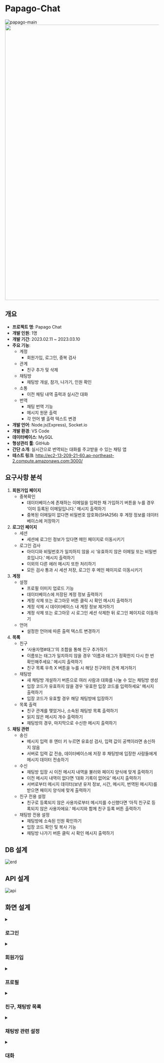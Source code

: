 # Papago-Chat

![papago-main](https://user-images.githubusercontent.com/97375357/233045122-3c95d54e-876b-4cbc-b9f3-6703dd10bf5e.png)
<img src="https://user-images.githubusercontent.com/97375357/233045122-3c95d54e-876b-4cbc-b9f3-6703dd10bf5e.png" width="900"/>

## 개요

- **프로젝트 명**: Papago Chat
- **개발 인원**: 1명
- **개발 기간**: 2023.02.11 ~ 2023.03.10
- **주요 기능**:
    - 계정
        - 회원가입, 로그인, 중복 검사
    - 관계
        - 친구 추가 및 삭제
    - 채팅방
        - 채팅방 개설, 참가, 나가기, 인원 확인
    - 소통
        - 이전 채팅 내역 출력과 실시간 대화
    - 번역
        - 채팅 번역 기능
        - 메시지 원문 출력
        - 각 언어 별 출력 텍스트 변경
- **개발 언어**: Node.js(Express), Socket.io
- **개발 환경**: VS Code
- **데이터베이스**: MySQL
- **형상관리 툴**: GitHub
- **간단 소개**: 실시간으로 번역되는 대화를 주고받을 수 있는 채팅 앱
- **테스트 링크**: http://ec2-13-209-21-60.ap-northeast-2.compute.amazonaws.com:3000/

## 요구사항 분석

1. **회원가입 페이지**
    - 중복확인
        - 데이터베이스에 존재하는 이메일을 입력한 채 가입하기 버튼을 누를 경우 ‘이미 등록된 이메일입니다.’ 메시지 출력하기
        - 중복된 이메일이 없다면 비밀번호 암호화(SHA256) 후 계정 정보를 데이터베이스에 저장하기
2. **로그인 페이지**
    - 세션
        - 세션에 로그인 정보가 있다면 메인 페이지로 이동시키기
    - 로그인 검사
        - 아이디와 비밀번호가 일치하지 않을 시 ‘유효하지 않은 이메일 또는 비밀번호입니다.’ 메시지 출력하기
        - 이외의 다른 에러 메시지 또한 처리하기
        - 모든 검사 통과 시 세션 저장, 로그인 후 메인 페이지로 이동시키기
3. **계정**
    - 설정
        - 프로필 이미지 업로드 기능
        - 데이터베이스에 저장된 계정 정보 출력하기
        - 계정 삭제 또는 로그아웃 버튼 클릭 시 확인 메시지 출력하기
        - 계정 삭제 시 데이터베이스 내 계정 정보 제거하기
        - 계정 삭제 또는 로그아웃 시 로그인 세션 삭제한 뒤 로그인 페이지로 이동하기
    - 언어
        - 설정한 언어에 따른 출력 텍스트 변경하기
4. **목록**
    - 친구
        - ‘사용자명#태그’의 조합을 통해 친구 추가하기
        - 이름또는 태그가 일치하지 않을 경우 ‘이름과 태그가 정확한지 다시 한 번 확인해주세요.’ 메시지 출력하기
        - 친구 목록 우측 X 버튼을 누를 시 해당 친구와의 관계 제거하기
    - 채팅방
        - 새 채팅방 개설하기 버튼으로 여러 사람과 대화를 나눌 수 있는 채팅방 생성
        - 입장 코드가 유효하지 않을 경우 ‘유효한 입장 코드를 입력하세요’ 메시지 출력하기
        - 입장 코드가 유효할 경우 해당 채팅방에 입장하기
    - 목록 출력
        - 친구 관계를 맺었거나, 소속된 채팅방 목록 출력하기
        - 읽지 않은 메시지 개수 출력하기
        - 채팅방의 경우, 마지막으로 수신한 메시지 출력하기
5. **채팅 관련**
    - 송신
        - 메시지 입력 후 엔터 키 누르면 유효성 검사, 입력 값이 공백이라면 송신하지 않음
        - 서버로 입력 값 전송, 데이터베이스에 저장 후 채팅방에 입장한 사람들에게 메시지 데이터 전송하기
    - 수신
        - 채팅방 입장 시 이전 메시지 내역을 불러와 페이지 양식에 맞게 출력하기
        - 이전 메시지 내역이 없다면 ‘대화 기록이 없어요’ 메시지 출력하기
        - 서버로부터 메시지 데이터(보낸 유저 정보, 시간, 메시지, 번역된 메시지)를 받으면 페이지 양식에 맞게 출력하기
    - 친구 전용 설정
        - 친구로 등록되지 않은 사용자로부터 메시지를 수신했다면 ‘아직 친구로 등록되지 않은 사용자에요.’ 메시지와 함께 친구 등록 버튼 출력하기
    - 채팅방 전용 설정
        - 채팅방에 소속된 인원 확인하기
        - 입장 코드 확인 및 복사 기능
        - 채팅방 나가기 버튼 클릭 시 확인 메시지 출력하기


## DB 설계

![erd](https://user-images.githubusercontent.com/97375357/227104504-872de0ac-364c-40f8-9d30-a17a9d62aeb7.png)


## API 설계

![api](https://user-images.githubusercontent.com/97375357/227107760-1676bd66-9650-42d7-9d35-05c20e433055.png)


## 화면 설계

<details>
<summary><h3>로그인</h3></summary>
<hr>
<h4>1. 로그인 페이지(한글)</h4>
<img src="https://user-images.githubusercontent.com/97375357/227117914-262c35f0-b940-426d-84a4-43b7e0521a4f.png" width="500"/>
<hr>
<h4>2. 로그인 페이지(영어)</h4>
<img src="https://user-images.githubusercontent.com/97375357/227117907-3a167115-a3eb-4886-afb9-6bb5b88d5ed9.png" width="500"/>

우측 상단 SelectBox를 통해 지원 언어를 변경할 수 있다.
<hr>
</details>

<details>
<summary><h3>회원가입</h3></summary>
<hr>
<h4>1. 회원가입 페이지(한글)</h4>
<img src="https://user-images.githubusercontent.com/97375357/227120022-6fa06e00-7b31-4e40-a081-185f21823042.png" width="500"/>
<hr>
<h4>2. 회원가입 페이지(일본어)</h4>
<img src="https://user-images.githubusercontent.com/97375357/227120019-1514e1cb-1d1c-4b61-bb7b-f5c1d45b3ac4.png" width="500"/>

로그인 페이지에서 설정한 언어를 쿠키를 통해 가져와 이어서 적용한다.

SelectBox를 통해 동일하게 지원 언어 변경 가능.
<hr>
</details>

<details>
<summary><h3>프로필</h3></summary>
<hr>
<h4>1. 프로필 페이지</h4>
<img src="https://user-images.githubusercontent.com/97375357/227120560-270ff1ec-02d2-4f19-a9e0-a8e46c2ec766.png" width="500"/>

데이터베이스에 저장된 계정 정보를 불러온다.

프로필 이미지를 클릭하면 이미지를 업로드할 수 있다.
<hr>
<h4>2. 프로필 페이지(업로드 후)</h4>
<img src="https://user-images.githubusercontent.com/97375357/227120561-831d9578-e351-4fb4-8985-86d720f80305.png" width="500"/>
<hr>
</details>

<details>
<summary><h3>친구, 채팅방 목록</h3></summary>
<hr>
<h4>1. 친구 목록</h4>
<img src="https://user-images.githubusercontent.com/97375357/227121298-041681f4-7bf6-42fd-b5be-97e87cbefbbf.png" width="200"/>

친구 목록을 불러온다.

친구를 클릭하면 1:1 채팅방으로 접속한다.

'사용자명#0000'의 형식으로 유저를 검색해 관계를 등록할 수 있다.
<hr>
<h4>2. 채팅방 목록</h4>
<img src="https://user-images.githubusercontent.com/97375357/227121303-e9c8c7ea-f857-4202-975e-1bcbfa7526ca.png" width="300"/>

디테일은 친구 목록과 같으나 마지막 대화 내역을 불러온다.

마지막 대화는 번역되지 않은 원문으로 출력된다.
<hr>
</details>

<details>
<summary><h3>채팅방 관련 설정</h3></summary>
<hr>
<h4>1. 채팅방 만들기</h4>
<img src="https://user-images.githubusercontent.com/97375357/227122305-d351e76e-bb53-450b-9324-89462e7a8134.png" width="400"/>
<hr>
<h4>2. 새 채팅방 개설</h4>
<img src="https://user-images.githubusercontent.com/97375357/227122311-b1c649e7-06c3-4d4c-ae0c-b4001ac728d5.png" width="400"/>

새 채팅방 개설 버튼을 누르면 채팅방 이름을 정할 수 있다.

정해진 채팅방 이름은 해당 채팅방에 소속된 모두에게 같은 이름으로 적용된다.
<hr>
<h4>3. 채팅방 초대</h4>
<img src="https://user-images.githubusercontent.com/97375357/227122315-ffe8ea0d-ff8e-4926-9ffa-fbc06c1967a3.png" width="400"/>

해당 채팅방의 입장 코드를 복사한 뒤,

<img src="https://user-images.githubusercontent.com/97375357/227122319-43e64f26-f564-4b08-bda1-fab11275a221.png" width="400"/>

채팅방 만들기 탭에서 입장 코드를 입력한 뒤 '참가하기' 버튼을 누르면 해당 채팅방에 입장할 수 있다.

<img src="https://user-images.githubusercontent.com/97375357/227122316-fd682bc5-0f8d-4cbb-b928-3c49a16f4cf3.png" width="250"/>
<hr>
<h4>4. 채팅방 나가기</h4>
<img src="https://user-images.githubusercontent.com/97375357/227122314-939de6de-9020-4244-b207-6d28b4426cda.png" width="400"/>

채팅방 상단의 나가기 버튼을 통해 언제든 채팅방에서 퇴장할 수 있다.
<hr>
</details>

<details>
<summary><h3>대화</h3></summary>
<hr>
<h4>1. 대화(한글)</h4>
<img src="https://user-images.githubusercontent.com/97375357/227125152-5b884b7e-b8f1-4363-8899-3180df222d66.png" width="300"/>

메시지를 클릭하면 원문 메시지를 확인할 수 있다.
<hr>
<h4>2. 대화(일본어)</h4>
<img src="https://user-images.githubusercontent.com/97375357/227125151-b8140985-7aa1-4b36-a9fa-a50b5682a85e.png" width="300"/>
<hr>
</details>
